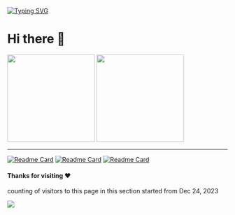[![Typing SVG](https://readme-typing-svg.demolab.com?font=Fira+Code&pause=1000&color=B40EF7&random=false&width=435&lines=def+lowbit(x)%3A+++++return+x%26(-x);def+union(x%2Cy)%3A+++uf%5Bfind(x)%5D%3Dfind(y))](https://github.com/open17/)

# Hi there 👋
<div>
  <img src="https://github-readme-stats.vercel.app/api?username=open17&show_icons=true&layout=compact&theme=vue" style="height:200px;"/>
  <img src="https://github-readme-stats.vercel.app/api/top-langs/?username=open17&show_icons=true&layout=compact&theme=vue" style="height:200px;"/>
</div>

***
[![Readme Card](https://github-readme-stats.vercel.app/api/pin/?username=open17&repo=vuepress-theme-qbook)](https://github.com/open17/vuepress-theme-qbook)
[![Readme Card](https://github-readme-stats.vercel.app/api/pin/?username=open17&repo=Python-for-CP)](https://github.com/open17/Python-for-CP)
[![Readme Card](https://github-readme-stats.vercel.app/api/pin/?username=open17&repo=Bilibili_Downloader_Cli)](https://github.com/open17/Bilibili_Downloader_Cli)




#### Thanks for visiting :heart:
counting of visitors to this page in this section started from Dec 24, 2023

[![](https://count.getloli.com/get/@open17.github.readme)](https://github.com/open17/)

</br>
